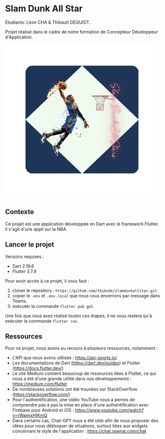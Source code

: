 # Slam Dunk All Star

Étudiants: Léon CHA & Thibault DEQUIDT.

Projet réalisé dans le cadre de notre formation de Concepteur Développeur d'Application.

![LogoSlamDunkAllStar](./assets/images/logo.png)

## Contexte

Ce projet est une application développée en Dart avec le framework Flutter. Il s'agit d'une appli sur la NBA.

## Lancer le projet

Versions requises :

- Dart 2.19.6
- Flutter 3.7.9

Pour avoir accès à ce projet, il vous faut :

1. cloner le repository : `https://github.com/thibode/slamdunkallstar.git`
2. copier le `.env` et `.env.local` que nous vous enverrons par message dans Teams.
3. exécuter la commande `flutter pub get`.

Une fois que vous avez réalisé toutes ces étapes, il ne vous restera qu'à exécuter la commande `flutter run`.

## Ressources

Pour ce projet, nous avons eu recours à plusieurs ressources, notamment :

- L'API que nous avons utilisée : https://api-sports.io/
- Les documentations de Dart (https://dart.dev/guides) et Flutter (https://docs.flutter.dev/)
- Le site Medium contient beaucoup de ressources liées à Flutter, ce qui nous a été d'une grande utilité dans nos développements : https://medium.com/flutter
- De nombreuses solutions ont été trouvées sur StackOverflow (https://stackoverflow.com/)
- Pour l'authentification, une vidéo YouTube nous a permis de comprendre pas à pas la mise en place d'une authentification avec Firebase pour Android et iOS : https://www.youtube.com/watch?v=rWamixHIKmQ
- Dans certains cas, Chat-GPT nous a été utile afin de nous proposer des idées pour nous débloquer de situations, surtout liées aux widgets concernant le style de l'application : https://chat.openai.com/chat
